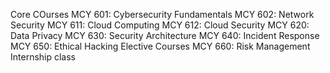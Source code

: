 Core COurses
MCY 601: Cybersecurity Fundamentals
MCY 602: Network Security
MCY 611: Cloud Computing
MCY 612: Cloud Security
MCY 620: Data Privacy
MCY 630: Security Architecture
MCY 640: Incident Response
MCY 650: Ethical Hacking
Elective Courses
MCY 660: Risk Management
Internship class
